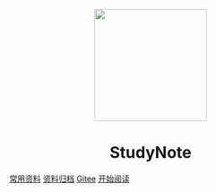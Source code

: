 <p align="center">
<img src="https://ss0.bdstatic.com/70cFvHSh_Q1YnxGkpoWK1HF6hhy/it/u=2481424715,2807309609&fm=26&gp=0.jpg" width="200" height="200"/>
</p>
<h1 align="center">StudyNote</h1>

[常用资料](https://shimo.im/docs/MuiACIg1HlYfVxrj)
[资料归档](https://mrbird.cc/archives)
[Gitee](https://gitee.com/wind_essence/Study-Note)
[开始阅读](#StudyNote)